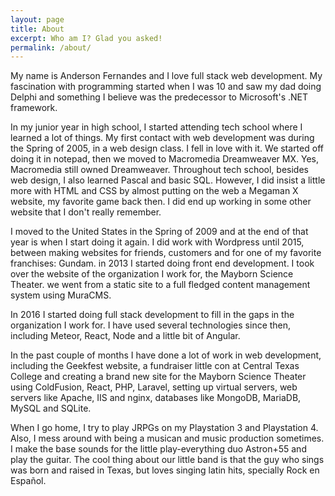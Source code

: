 ```yaml
---
layout: page
title: About
excerpt: Who am I? Glad you asked!
permalink: /about/
---
```


My name is Anderson Fernandes and I love full stack web development. My fascination with programming started when I was 10 and saw my dad doing Delphi and something I believe was the predecessor to Microsoft's .NET framework.

In my junior year in high school, I started attending tech school where I learned a lot of things. My first contact with web development was during the Spring of 2005, in a web design class. I fell in love with it. We started off doing it in notepad, then we moved to Macromedia Dreamweaver MX. Yes, Macromedia still owned Dreamweaver.
Throughout tech school, besides web design, I also learned Pascal and basic SQL. However, I did insist a little more with HTML and CSS by almost putting on the web a Megaman X website, my favorite game back then. I did end up working in some other website that I don't really remember.

I moved to the United States in the Spring of 2009 and at the end of that year is when I start doing it again. I did work with Wordpress until 2015, between making websites for friends, customers and for one of my favorite franchises: Gundam.
in 2013 I started doing front end development. I took over the website of the organization I work for, the Mayborn Science Theater. we went from a static site to a full fledged content management system using MuraCMS.

In 2016 I started doing full stack development to fill in the gaps in the organization I work for. I have used several technologies since then, including Meteor, React, Node and a little bit of Angular.

In the past couple of months I have done a lot of work in web development, including the Geekfest website, a fundraiser little con at Central Texas College and creating a brand new site for the Mayborn Science Theater using ColdFusion, React, PHP, Laravel, setting up virtual servers, web servers like Apache, IIS and nginx, databases like MongoDB, MariaDB, MySQL and SQLite.

When I go home, I try to play JRPGs on my Playstation 3 and Playstation 4. Also, I mess around with being a musican and music production sometimes. I make the base sounds for the little play-everything duo Astron+55 and play the guitar. The cool thing about our little band is that the guy who sings was born and raised in Texas, but loves singing latin hits, specially Rock en Español.
